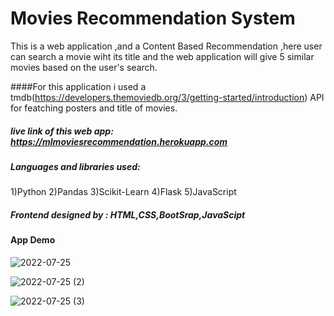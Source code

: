 # Movies Recommendation System 

This is a web application ,and a Content Based Recommendation ,here user can search a movie wiht its title and the web  application will give 5 similar movies based on the user's search.

####For this application i used a tmdb(https://developers.themoviedb.org/3/getting-started/introduction)  API for featching  posters and title of  movies.

##### live link of this web app: https://mlmoviesrecommendation.herokuapp.com

##### Languages and libraries used:
  1)Python 
  2)Pandas 
  3)Scikit-Learn
  4)Flask
  5)JavaScript
  
  ##### Frontend designed by : HTML,CSS,BootSrap,JavaScipt
  
  #### App Demo
  
  ![2022-07-25](https://user-images.githubusercontent.com/64775171/180815062-ea07045d-5441-4d06-a168-bfdfebe114b3.png)

![2022-07-25 (2)](https://user-images.githubusercontent.com/64775171/180815172-698ee6d0-4132-4ef5-b8c8-193dd3ab364b.png)

![2022-07-25 (3)](https://user-images.githubusercontent.com/64775171/180815262-c4c24f82-5968-413b-b220-04d0347724a0.png)
